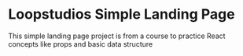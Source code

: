 # Loopstudios Simple Landing Page

This simple landing page project is from a course to practice React concepts like props and basic data structure
